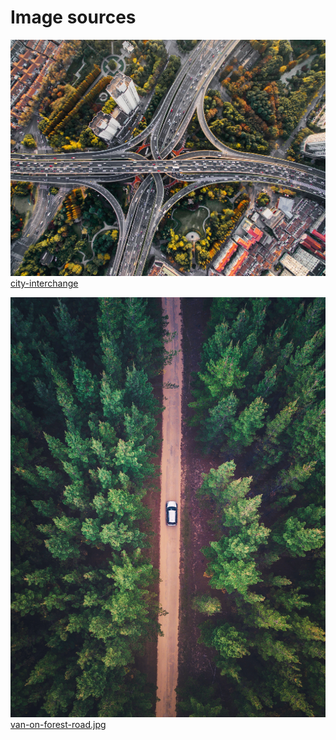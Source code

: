 # Image sources

![](city-intechange.jpg)
[city-interchange](https://unsplash.com/photos/yjmJBkKn26k)

![](van-on-forest-road.jpg)
[van-on-forest-road.jpg](https://unsplash.com/photos/7nrsVjvALnA)
